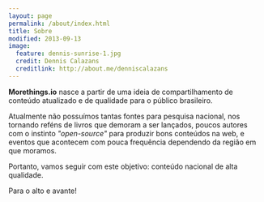 ```yaml
---
layout: page
permalink: /about/index.html
title: Sobre
modified: 2013-09-13
image:
  feature: dennis-sunrise-1.jpg
  credit: Dennis Calazans
  creditlink: http://about.me/denniscalazans
---
```


**Morethings.io** nasce a partir de uma ideia de compartilhamento de conteúdo atualizado e de qualidade para o público brasileiro.

Atualmente não possuímos tantas fontes para pesquisa nacional, nos tornando reféns de livros que demoram a ser lançados, poucos autores com o instinto *"open-source"* para produzir bons conteúdos na web, e eventos que acontecem com pouca frequência dependendo da região em que moramos.

Portanto, vamos seguir com este objetivo: conteúdo nacional de alta qualidade.

Para o alto e avante!